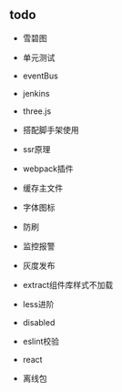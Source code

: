## todo

+ 雪碧图
+ 单元测试
+ eventBus
+ jenkins
+ three.js
+ 搭配脚手架使用
+ ssr原理
+ webpack插件
+ 缓存主文件
+ 字体图标
+ 防刷
+ 监控报警
+ 灰度发布

+ extract组件库样式不加载
+ less进阶
+ disabled
+ eslint校验
+ react
+ 离线包